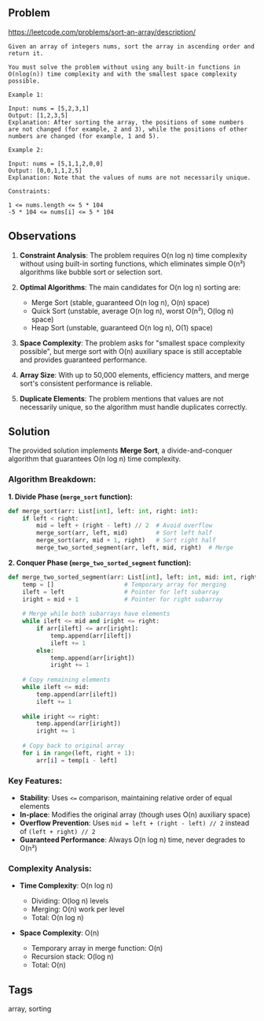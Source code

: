 ## Problem

https://leetcode.com/problems/sort-an-array/description/

```
Given an array of integers nums, sort the array in ascending order and return it.

You must solve the problem without using any built-in functions in O(nlog(n)) time complexity and with the smallest space complexity possible.

Example 1:

Input: nums = [5,2,3,1]
Output: [1,2,3,5]
Explanation: After sorting the array, the positions of some numbers are not changed (for example, 2 and 3), while the positions of other numbers are changed (for example, 1 and 5).

Example 2:

Input: nums = [5,1,1,2,0,0]
Output: [0,0,1,1,2,5]
Explanation: Note that the values of nums are not necessarily unique.

Constraints:

1 <= nums.length <= 5 * 104
-5 * 104 <= nums[i] <= 5 * 104
```

## Observations

1. **Constraint Analysis**: The problem requires O(n log n) time complexity without using built-in sorting functions, which eliminates simple O(n²) algorithms like bubble sort or selection sort.

2. **Optimal Algorithms**: The main candidates for O(n log n) sorting are:
   - Merge Sort (stable, guaranteed O(n log n), O(n) space)
   - Quick Sort (unstable, average O(n log n), worst O(n²), O(log n) space)
   - Heap Sort (unstable, guaranteed O(n log n), O(1) space)

3. **Space Complexity**: The problem asks for "smallest space complexity possible", but merge sort with O(n) auxiliary space is still acceptable and provides guaranteed performance.

4. **Array Size**: With up to 50,000 elements, efficiency matters, and merge sort's consistent performance is reliable.

5. **Duplicate Elements**: The problem mentions that values are not necessarily unique, so the algorithm must handle duplicates correctly.

## Solution

The provided solution implements **Merge Sort**, a divide-and-conquer algorithm that guarantees O(n log n) time complexity.

### Algorithm Breakdown:

**1. Divide Phase (`merge_sort` function):**
```python
def merge_sort(arr: List[int], left: int, right: int):
    if left < right:
        mid = left + (right - left) // 2  # Avoid overflow
        merge_sort(arr, left, mid)        # Sort left half
        merge_sort(arr, mid + 1, right)   # Sort right half
        merge_two_sorted_segment(arr, left, mid, right)  # Merge
```

**2. Conquer Phase (`merge_two_sorted_segment` function):**
```python
def merge_two_sorted_segment(arr: List[int], left: int, mid: int, right: int):
    temp = []                    # Temporary array for merging
    ileft = left                 # Pointer for left subarray
    iright = mid + 1             # Pointer for right subarray
    
    # Merge while both subarrays have elements
    while ileft <= mid and iright <= right:
        if arr[ileft] <= arr[iright]:
            temp.append(arr[ileft])
            ileft += 1
        else:
            temp.append(arr[iright])
            iright += 1
    
    # Copy remaining elements
    while ileft <= mid:
        temp.append(arr[ileft])
        ileft += 1
    
    while iright <= right:
        temp.append(arr[iright])
        iright += 1
    
    # Copy back to original array
    for i in range(left, right + 1):
        arr[i] = temp[i - left]
```

### Key Features:

- **Stability**: Uses `<=` comparison, maintaining relative order of equal elements
- **In-place**: Modifies the original array (though uses O(n) auxiliary space)
- **Overflow Prevention**: Uses `mid = left + (right - left) // 2` instead of `(left + right) // 2`
- **Guaranteed Performance**: Always O(n log n) time, never degrades to O(n²)

### Complexity Analysis:

- **Time Complexity**: O(n log n)
  - Dividing: O(log n) levels
  - Merging: O(n) work per level
  - Total: O(n log n)

- **Space Complexity**: O(n)
  - Temporary array in merge function: O(n)
  - Recursion stack: O(log n)
  - Total: O(n)

## Tags

array, sorting